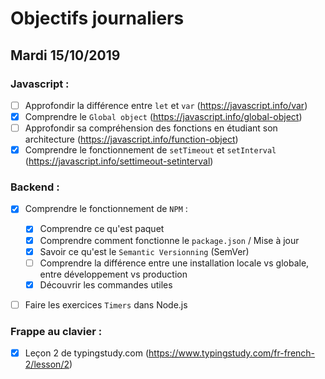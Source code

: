 # Objectifs journaliers

## Mardi 15/10/2019

### Javascript :

- [ ] Approfondir la différence entre `let` et `var` (https://javascript.info/var)
- [x] Comprendre le `Global object` (https://javascript.info/global-object)
- [ ] Approfondir sa compréhension des fonctions en étudiant son architecture (https://javascript.info/function-object)
- [x] Comprendre le fonctionnement de `setTimeout` et `setInterval` (https://javascript.info/settimeout-setinterval)

### Backend :

- [x] Comprendre le fonctionnement de `NPM` :

  - [x] Comprendre ce qu'est paquet
  - [x] Comprendre comment fonctionne le `package.json` / Mise à jour
  - [x] Savoir ce qu'est le `Semantic Versionning` (SemVer)
  - [ ] Comprendre la différence entre une installation locale vs globale, entre développement vs production
  - [x] Découvrir les commandes utiles

- [ ] Faire les exercices `Timers` dans Node.js

### Frappe au clavier :

- [x] Leçon 2 de typingstudy.com (https://www.typingstudy.com/fr-french-2/lesson/2)
